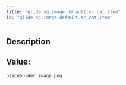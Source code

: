 ```yaml
---
title: "glide.sg.image.default.sc_cat_item"
id: "glide.sg.image.default.sc_cat_item"
---
```

## Description



## Value: 
```
placeholder_image.png
```